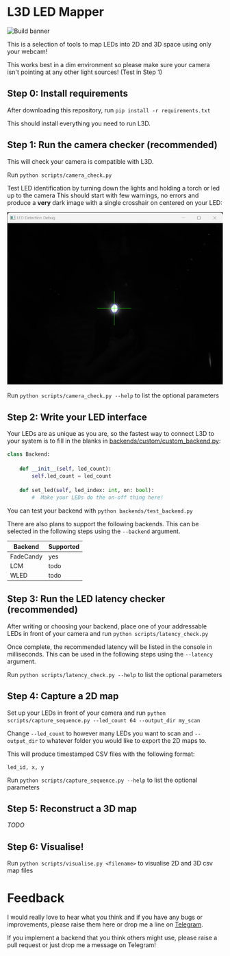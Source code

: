 # L3D LED Mapper

![Build banner](https://github.com/themariday/l3d/actions/workflows/l3d_workflow.yml/badge.svg)

This is a selection of tools to map LEDs into 2D and 3D space using only your webcam!

This works best in a dim environment so please make sure your camera isn't pointing at any other light sources! (Test in Step 1)

## Step 0: Install requirements
After downloading this repository, run `pip install -r requirements.txt`

This should install everything you need to run L3D.

## Step 1: Run the camera checker (recommended)
This will check your camera is compatible with L3D.

Run `python scripts/camera_check.py`

Test LED identification by turning down the lights and holding a torch or led up to the camera
This should start with few warnings, no errors and produce a **very** dark image 
with a single crosshair on centered on your LED:

![alt text](docs/images/camera_check.png "Camera Check window")

Run `python scripts/camera_check.py --help` to list the optional parameters

## Step 2: Write your LED interface
Your LEDs are as unique as you are, 
so the fastest way to connect L3D to your system is to fill in the blanks in [backends/custom/custom_backend.py](backends/custom/custom_backend.py):

```python
class Backend:

    def __init__(self, led_count):
        self.led_count = led_count

    def set_led(self, led_index: int, on: bool):
        #  Make your LEDs do the on-off thing here!
```

You can test your backend with `python backends/test_backend.py`

There are also plans to support the following backends. This can be selected in the following steps using the `--backend` argument.

| Backend   | Supported |
|-----------|-----------|
| FadeCandy | yes       |
| LCM       | todo      |
| WLED      | todo      |

## Step 3: Run the LED latency checker (recommended)
After writing or choosing your backend, place one of your addressable LEDs in front of your camera and run `python scripts/latency_check.py`

Once complete, the recommended latency will be listed in the console in milliseconds. 
This can be used in the following steps using the `--latency` argument.

Run `python scripts/latency_check.py --help` to list the optional parameters

## Step 4: Capture a 2D map
Set up your LEDs in front of your camera and run `python scripts/capture_sequence.py --led_count 64 --output_dir my_scan`

Change `--led_count` to however many LEDs you want to scan and `--output_dir` to whatever folder you would like to export the 2D maps to.

This will produce timestamped CSV files with the following format:

```
led_id, x, y
```

Run `python scripts/capture_sequence.py --help` to list the optional parameters

## Step 5: Reconstruct a 3D map
*TODO*


## Step 6: Visualise!

Run `python scripts/visualise.py <filename>` to visualise 2D and 3D csv map files

# Feedback

I would really love to hear what you think and if you have any bugs or improvements, please raise them here or drop me a line on [Telegram](https://t.me/themariday).

If you implement a backend that you think others might use, please raise a pull request or just drop me a message on Telegram!